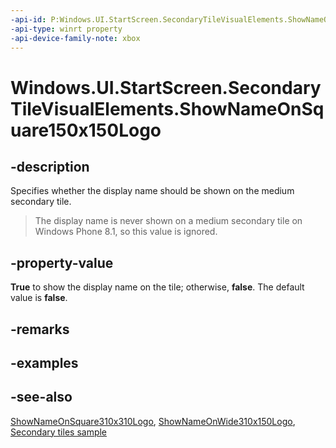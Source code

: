 ```yaml
---
-api-id: P:Windows.UI.StartScreen.SecondaryTileVisualElements.ShowNameOnSquare150x150Logo
-api-type: winrt property
-api-device-family-note: xbox
---
```


<!-- Property syntax
public bool ShowNameOnSquare150x150Logo { get;  set; }
-->

# Windows.UI.StartScreen.SecondaryTileVisualElements.ShowNameOnSquare150x150Logo

## -description
Specifies whether the display name should be shown on the medium secondary tile.

> The display name is never shown on a medium secondary tile on Windows Phone 8.1, so this value is ignored.

## -property-value
**True** to show the display name on the tile; otherwise, **false**. The default value is **false**.

## -remarks

## -examples

## -see-also
[ShowNameOnSquare310x310Logo](secondarytilevisualelements_shownameonsquare310x310logo.md), [ShowNameOnWide310x150Logo](secondarytilevisualelements_shownameonwide310x150logo.md), [Secondary tiles sample](https://github.com/microsoftarchive/msdn-code-gallery-microsoft/tree/master/Official%20Windows%20Platform%20Sample/Secondary%20tiles%20sample)
